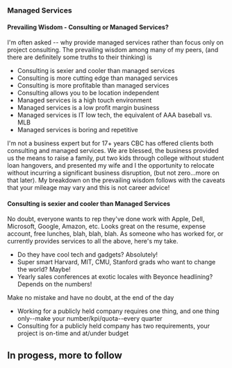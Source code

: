 ### Managed Services ###  

#### Prevailing Wisdom - Consulting or Managed Services? ####  
I'm often asked -- why provide managed services rather than focus only on project consulting.
The prevailing wisdom among many of my peers, (and there are definitely some truths to their thinking) is  
- Consulting is sexier and cooler than managed services
- Consulting is more cutting edge than managed services
- Consulting is more profitable than managed services
- Consulting allows you to be location independent
- Managed services is a high touch environment
- Managed services is a low profit margin business
- Managed services is IT low tech, the equivalent of AAA baseball vs. MLB
- Managed services is boring and repetitive

I'm not a business expert but for 17+ years CBC has offered clients both consulting and managed services.
We are blessed, the business provided us the means to raise a family, put two kids through college without student loan hangovers,
and presented my wife and I the opportunity to relocate without incurring a significant business disruption, (but not zero...more on that later).
My breakdown on the prevailing wisdom follows with the caveats that your mileage may vary and this is not career advice!

#### Consulting is sexier and cooler than Managed Services ####
No doubt, everyone wants to rep they've done work with Apple, Dell, Microsoft, Google, Amazon, etc.
Looks great on the resume, expense account, free lunches, blah, blah, blah.
As someone who has worked for, or currently provides services to all the above, here's my take.  
- Do they have cool tech and gadgets? Absolutely!  
- Super smart Harvard, MIT, CMU, Stanford grads who want to change the world? Maybe!  
- Yearly sales conferences at exotic locales with Beyonce headlining? Depends on the numbers!

Make no mistake and have no doubt, at the end of the day    
- Working for a publicly held company requires one thing, and one thing only--make your number/kpi/quota--every quarter  
- Consulting for a publicly held company has two requirements, your project is on-time and at/under budget

## In progess, more to follow ##

